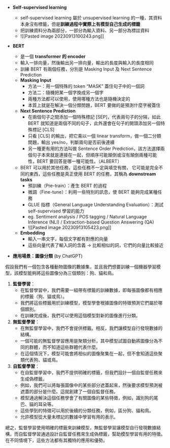 
* **Self-supervised learning** 
	* self-supervised learning 屬於 unsupervised learning 的一種，其資料本身沒有標籤，但是**訓練過程中實際上有模型自己生成的標籤**
	* 把訓練資料分為兩部分，一部分為輸入資料、另一部分為標註資料
	* ![[Pasted image 20230913100243.png]]
* **BERT**
	* 是一個 **transformer 的 encoder**
	* 輸入一排向量，然後輸出另一排向量，輸出的長度與輸入的長度相同
	* 訓練 BERT 有兩個任務，分別是 Masking Input 及 Next Sentence Prediction
	* **Masking Input**
		* 方法一：用一個特殊的 token “MASK” 蓋住句子中的一個詞
		* 方法二：隨機把某一個字換成另一個字
		* 兩種方法都可以使用，使用哪種方法也是隨機決定的
		* 本質上就是在解決一個分類問題，BERT 要做的是預測什麼字被蓋住
	* **Next Sentence Prediction**
		* 在兩個句子之間添加一個特殊標記 [SEP]，代表兩句子的分隔，如此 BERT 就知道是兩個不同的句子，此外還會在句子的開頭添加另一個特殊標記 [CLS]
		* 只看 [CLS] 的輸出，把它乘以一個 linear transform，做一個二分類問題，輸出 yes/no，判斷兩句是否前後連續
		* 另一種更有用的方法叫做 Sentence Order Prediction，該方法選擇兩個句子本來就是連接在一起，但順序可能顛倒或沒有顛倒兩種可能性，BERT 要回答是哪一種可能性。（ALBERT）
	* BERT 可以用於其他任務，這些任務不一定與填空有關， 它可能是完全不同的東西，這些任務是真正使用 BERT 的任務，其稱為 **downstream tasks**
		* 預訓練（Pre-train）：產生 BERT 的過程
		* 微調（Fine-tune）：利用一些特別的訊息，使 BERT 能夠完成某種任務
		* GLUE 指標（General Language Understanding Evaluation）：測試 self-supervised 學習的能力
		* eg. Sentiment analysis / POS tagging / Natural Language Inference (NLI) / Extraction-based Question Answering (QA)
		* ![[Pasted image 20230913105423.png]]
	* **Embedding**
		* 輸入一串文字，每個文字都有對應的向量
		* 這些向量代表了輸入詞的含義 → 比較相似的詞，它們的向量比較接近


* **應用場景：圖像分類** (by ChatGPT)

假設我們有一個包含各種動物圖像的數據集，並且我們想要訓練一個機器學習模型，該模型能夠將這些圖像分為三個類別：狗、貓和鳥。

1. **監督學習**：
    - 在監督學習中，我們需要一組帶有標籤的訓練數據，即每張圖像都有相應的標籤（狗、貓或鳥）。
    - 我們將這些標籤用於訓練模型，模型學會根據圖像的特徵預測它們屬於哪個類別。
    - 在訓練完成後，我們可以使用這個模型對新的圖像進行分類。
2. **無監督學習**：
    - 在無監督學習中，我們不會提供標籤。相反，我們讓模型自行發現數據的結構。
    - 一個可能的無監督學習應用是聚類分析，其中模型試圖自動將圖像分為不同的群體，而不知道這些群體代表什麼。
    - 在這個情況下，模型可能會將相似的圖像聚集在一起，但不會知道這些聚類代表狗、貓或鳥。
3. **自監督學習**：
    - 在自監督學習中，我們不提供明確的標籤，但我們設計一個自監督任務來生成偽標籤。
    - 例如，我們可以將每張圖像中的某些部分遮蓋起來，然後要求模型預測被遮蓋的部分是什麼。這就創建了一個自監督任務。
    - 模型通過解決這個任務學會了有關圖像的某些特徵，例如，識別狗的尾巴、貓的耳朵等。
    - 這些學到的特徵可以用於後續的分類任務，例如，區分狗、貓和鳥。
    - 允許模型從大量未標記的數據中學習有用的表示。

總之，監督學習使用明確的標籤來訓練模型，無監督學習讓模型自行發現數據結構，而自監督學習通過設計自監督任務來生成偽標籤，幫助模型學習有用的特徵。在不同情境下，這些方法都有其獨特的應用和優勢。